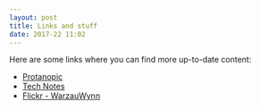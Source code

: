 ```yaml
---
layout: post
title: Links and stuff
date: 2017-22 11:02
---
```

Here are some links where you can find more up-to-date content:

- [Protanopic](http://protanopic.com)
- [Tech Notes](http://danielhoherd.com/tech-notes/)
- [Flickr - WarzauWynn](https://flickr.com/photos/warzauwynn)
